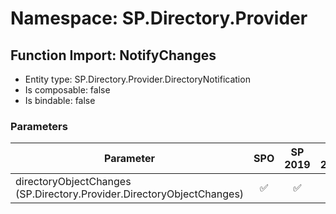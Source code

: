 # Namespace: SP.Directory.Provider

## Function Import: NotifyChanges

- Entity type: SP.Directory.Provider.DirectoryNotification
- Is composable: false
- Is bindable: false

### Parameters

Parameter | SPO | SP 2019 | SP 2016 | SP 2013
----------|:---:|:-------:|:-------:|:-------
directoryObjectChanges (SP.Directory.Provider.DirectoryObjectChanges) | ✅ | ✅ | ❌ | ❌